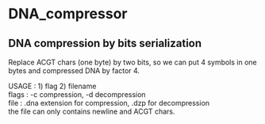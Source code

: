# DNA_compressor

## DNA compression by bits serialization
Replace ACGT chars (one byte) by two bits, so we can put 4 symbols in one bytes and compressed DNA by factor 4.  
  
USAGE : 1) flag 2) filename  
flags : -c compression, -d decompression  
file : .dna extension for compression, .dzp for decompression  
the file can only contains newline and ACGT chars.  
  
